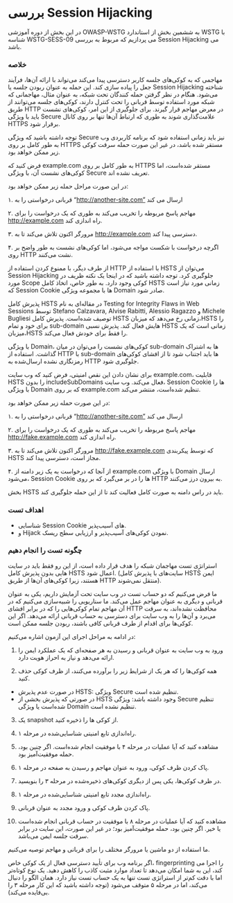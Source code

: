 # بررسی Session Hijacking

در این بخش از دوره آموزشی OWASP-WSTG به ششمین بخش از استاندارد WSTG با شناسه WSTG-SESS-09 می پردازیم که مربوط به بررسی Session Hijacking می باشد.

### خلاصه

مهاجمی که به کوکی‌های جلسه کاربر دسترسی پیدا می‌کند می‌تواند با ارائه آن‌ها، فرآیند جعل را پیاده سازی کند. این حمله به عنوان ربودن جلسه یا Session Hijacking شناخته می‌شود. هنگام در نظر گرفتن حمله کنندگان تحت شبکه، به عنوان مثال، مهاجمانی که شبکه مورد استفاده توسط قربانی را تحت کنترل دارند، کوکی‌های جلسه می‌توانند از طریق HTTP در معرض مهاجم قرار گیرند. برای جلوگیری از این امر، کوکی‌های نشست باید با ویژگی Secure علامت‌گذاری شوند به طوری که ارتباط آن‌ها تنها بر روی کانال HTTPS برقرار شود.

توجه داشته باشید که ویژگی Secure نیز باید زمانی استفاده شود که برنامه کاربردی وب به طور کامل بر روی HTTPS مستقر شده باشد، در غیر این صورت حمله سرقت کوکی زیر ممکن خواهد بود.

فرض کنید که example.com به طور کامل بر روی HTTPS مستقر شده‌است، اما کوکی‌های نشست آن، با ویژگی Secure تعریف نشده اند.

در این صورت مراحل حمله زیر ممکن خواهد بود:

۱. قربانی درخواستی را به “http://another-site.com” ارسال می کند

۲. مهاجم پاسخ مربوطه را تخریب می‌کند به طوری که یک درخواست را برای http://example.com راه اندازی کند.

۳. مرورگر اکنون تلاش می‌کند تا به http://example.com دسترسی پیدا کند.

۴. اگرچه درخواست با شکست مواجه می‌شود، اما کوکی‌های نشست به طور واضح بر روی HTTP نشت می‌کنند.

از طرف دیگر، با ممنوع کردن استفاده از HTTP با استفاده از HSTS می‌توان از Session Hijacking جلوگیری کرد. توجه داشته باشید که در اینجا یک نکته ظریف در مورد Scope کوکی وجود دارد. به طور خاص، اتخاذ کامل HSTS زمانی مورد نیاز است که Session Cookie ها با مجموعه ویژگی‌ Domain صادر شود.

پذیرش کامل HSTS در مقاله‌ای به نام Testing for Integrity Flaws in Web Sessions توسط Stefano Calzavara, Alvise Rabitti, Alessio Ragazzo و Michele Bugliesi توصیف شده‌است. پذیرش کامل HSTS زمانی رخ می‌دهد که میزبان،HSTS را برای خود و تمام sub-domain هایش فعال کند. پذیرش نسبی HSTS زمانی است که یک میزبان،HSTS را فقط برای خودش فعال می‌کند.

با ویژگی Domain، کوکی‌های نشست را می‌توان در میان sub-domain ها به اشتراک گذاشت. استفاده از HTTP با sub-domain ها باید اجتناب شود تا از افشای کوکی‌های رمزنگاری نشده ارسال‌شده به HTTP جلوگیری شود.

برای نشان دادن این نقص امنیتی، فرض کنید که وب سایت example.com، قابلیت HSTS را بدون includeSubDomains فعال می‌کند. وب سایت، Session Cookie ها را با ویژگی Domain که بر روی example.com تنظیم شده‌است، منتشر می‌کند.

در این صورت حمله زیر ممکن خواهد بود:

۱. قربانی درخواستی را به “http://another-site.com” ارسال می کند

۲. مهاجم پاسخ مربوطه را تخریب می‌کند به طوری که یک درخواست را برای http://fake.example.com راه اندازی کند.

۳. مرورگر اکنون تلاش می‌کند تا به http://fake.example.com که توسط پیکربندی HSTS مجاز است، دسترسی پیدا کند.

۴. از آنجا که درخواست به یک زیر دامنه از example.com با ویژگی Domain ارسال می‌شود، Session Cookie ها را در بر می‌گیرد که بر روی HTTP به بیرون درز می‌کنند.

بخش HSTS باید در راس دامنه به صورت کامل فعالیت کند تا از این حمله جلوگیری کند.

### اهداف تست

* شناسایی Session Cookie های آسیب‌پذیر.
* و Hijack نمودن کوکی‌های آسیب‌پذیر و ارزیابی سطح ریسک.

### چگونه تست را انجام دهیم

استراتژی تست مهاجمان شبکه را هدف قرار داده است، از این رو فقط باید در سایت هایی بدون پذیرش کامل HSTS اعمال شود. (سایت‌های با پذیرش کامل HSTS ایمن هستند، زیرا کوکی‌های آن‌ها از طریق HTTP منتقل نمی‌شوند)‏.

ما فرض می‌کنیم که دو حساب تست در وب سایت تحت آزمایش داریم، یکی به عنوان قربانی و دیگری به عنوان مهاجم عمل می‌کند. ما سناریویی را شبیه‌سازی می‌کنیم که در آن مهاجم تمام کوکی‌هایی را که در برابر افشای HTTP محافظت نشده‌اند، به سرقت می‌برد و آن‌ها را به وب سایت برای دسترسی به حساب قربانی ارائه می‌دهد. اگر این کوکی‌ها برای اقدام از طرف قربانی کافی باشند، ربودن جلسه ممکن است.

در ادامه به مراحل اجرای این آزمون اشاره می‌کنیم:

1. ورود به وب سایت به عنوان قربانی و رسیدن به هر صفحه‌ای که یک عملکرد ایمن را ارائه می‌دهد و نیاز به احراز هویت دارد.

2. همه کوکی‌ها را که هر یک از شرایط زیر را برآورده می‌کنند، از ظرف کوکی حذف کنید.

* در صورت عدم پذیرش HSTS: ویژگی Secure تنظیم شده است.
* در صورتی که پذیرش بخشی از HSTS وجود داشته باشد: ویژگی Secure تنظیم شده‌است یا ویژگی Domain تنظیم نشده است.

3. یک snapshot از کوکی ها را ذخیره کنید.

4. راه‌اندازی تابع امنیتی شناسایی‌شده در مرحله ۱.

5. مشاهده کنید که آیا عملیات در مرحله ۴ با موفقیت انجام شده‌است. اگر چنین بود، حمله موفقیت‌آمیز بود.

6. پاک کردن ظرف کوکی، ورود به عنوان مهاجم و رسیدن به صفحه در مرحله ۱.

7. در ظرف کوکی‌ها، یکی پس از دیگری کوکی‌های ذخیره‌شده در مرحله ۳ را بنویسید.

8. راه‌اندازی مجدد تابع امنیتی شناسایی‌شده در مرحله ۱.

9. پاک کردن ظرف کوکی و ورود مجدد به عنوان قربانی.

10. مشاهده کنید که آیا عملیات در مرحله ۸ با موفقیت در حساب قربانی انجام شده‌است یا خیر. اگر چنین بود، حمله موفقیت‌آمیز بود؛ در غیر این صورت، این سایت در برابر سرقت جلسه ایمن می‌باشد.

ما استفاده از دو ماشین یا مرورگر مختلف را برای قربانی و مهاجم توصیه می‌کنیم.

اگر برنامه وب برای تأیید دسترسی فعال از یک کوکی خاص، fingerprinting را اجرا می کند، این به شما امکان می‌دهد تا تعداد موارد مثبت کاذب را کاهش دهید. یک نوع کوتاه‌تر اما با دقت کم‌تر از استراتژی تست تنها به یک حساب تست نیاز دارد. همان الگو را دنبال می‌کند، اما در مرحله ۵ متوقف می‌شود (‏توجه داشته باشید که این کار مرحله ۳ را بی‌فایده می‌کند)‏.

